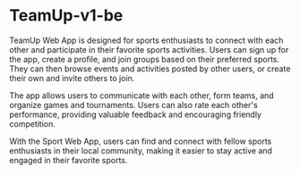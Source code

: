 # TeamUp-v1-be

TeamUp Web App is designed for sports enthusiasts to connect with each other and participate in their favorite sports activities. Users can sign up for the app, create a profile, and join groups based on their preferred sports. They can then browse events and activities posted by other users, or create their own and invite others to join.

The app allows users to communicate with each other, form teams, and organize games and tournaments. Users can also rate each other's performance, providing valuable feedback and encouraging friendly competition.

With the Sport Web App, users can find and connect with fellow sports enthusiasts in their local community, making it easier to stay active and engaged in their favorite sports.
